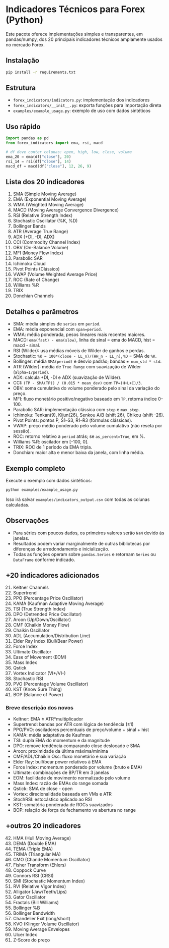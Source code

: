 # Indicadores Técnicos para Forex (Python)

Este pacote oferece implementações simples e transparentes, em pandas/numpy, dos 20 principais indicadores técnicos amplamente usados no mercado Forex.

## Instalação

```bash
pip install -r requirements.txt
```

## Estrutura

- `forex_indicators/indicators.py`: implementação dos indicadores
- `forex_indicators/__init__.py`: exporta funções para importação direta
- `examples/example_usage.py`: exemplo de uso com dados sintéticos

## Uso rápido

```python
import pandas as pd
from forex_indicators import ema, rsi, macd

# df deve conter colunas: open, high, low, close, volume
ema_20 = ema(df["close"], 20)
rsi_14 = rsi(df["close"], 14)
macd_df = macd(df["close"], 12, 26, 9)
```

## Lista dos 20 indicadores

1. SMA (Simple Moving Average)
2. EMA (Exponential Moving Average)
3. WMA (Weighted Moving Average)
4. MACD (Moving Average Convergence Divergence)
5. RSI (Relative Strength Index)
6. Stochastic Oscillator (%K, %D)
7. Bollinger Bands
8. ATR (Average True Range)
9. ADX (+DI, -DI, ADX)
10. CCI (Commodity Channel Index)
11. OBV (On-Balance Volume)
12. MFI (Money Flow Index)
13. Parabolic SAR
14. Ichimoku Cloud
15. Pivot Points (Clássico)
16. VWAP (Volume Weighted Average Price)
17. ROC (Rate of Change)
18. Williams %R
19. TRIX
20. Donchian Channels

## Detalhes e parâmetros

- SMA: média simples de `series` em `period`.
- EMA: média exponencial com `span=period`.
- WMA: média ponderada, pesos lineares mais recentes maiores.
- MACD: `ema(fast) - ema(slow)`, linha de sinal = ema do MACD, hist = macd - sinal.
- RSI (Wilder): usa médias móveis de Wilder de ganhos e perdas.
- Stochastic: `%K = 100*(close - LL_n)/(HH_n - LL_n)`, `%D` = SMA de `%K`.
- Bollinger: média `SMA(period)` e desvio padrão; bandas `± num_std * std`.
- ATR (Wilder): média de `True Range` com suavização de Wilder (`alpha=1/period`).
- ADX: calcula +DI, -DI e ADX (suavização de Wilder).
- CCI: `(TP - SMA(TP)) / (0.015 * mean_dev)` com `TP=(H+L+C)/3`.
- OBV: soma cumulativa do volume ponderado pelo sinal da variação do preço.
- MFI: fluxo monetário positivo/negativo baseado em `TP`, retorna índice 0–100.
- Parabolic SAR: implementação clássica com `step` e `max_step`.
- Ichimoku: Tenkan(9), Kijun(26), Senkou A/B (shift 26), Chikou (shift -26).
- Pivot Points: pontos P, S1–S3, R1–R3 (fórmulas clássicas).
- VWAP: preço médio ponderado pelo volume cumulativo (não reseta por sessão).
- ROC: retorno relativo a `period` atrás; se `as_percent=True`, em %.
- Williams %R: oscilador em [-100, 0].
- TRIX: ROC de 1 período da EMA tripla.
- Donchian: maior alta e menor baixa da janela, com linha média.

## Exemplo completo

Execute o exemplo com dados sintéticos:

```bash
python examples/example_usage.py
```

Isso irá salvar `examples/indicators_output.csv` com todas as colunas calculadas.

## Observações

- Para séries com poucos dados, os primeiros valores serão `NaN` devido às janelas.
- Resultados podem variar marginalmente de outras bibliotecas por diferenças de arredondamento e inicialização.
- Todas as funções operam sobre `pandas.Series` e retornam `Series` ou `DataFrame` conforme indicado.

## +20 indicadores adicionados

21. Keltner Channels
22. Supertrend
23. PPO (Percentage Price Oscillator)
24. KAMA (Kaufman Adaptive Moving Average)
25. TSI (True Strength Index)
26. DPO (Detrended Price Oscillator)
27. Aroon (Up/Down/Oscillator)
28. CMF (Chaikin Money Flow)
29. Chaikin Oscillator
30. ADL (Accumulation/Distribution Line)
31. Elder Ray Index (Bull/Bear Power)
32. Force Index
33. Ultimate Oscillator
34. Ease of Movement (EOM)
35. Mass Index
36. Qstick
37. Vortex Indicator (VI+/VI-)
38. Stochastic RSI
39. PVO (Percentage Volume Oscillator)
40. KST (Know Sure Thing)
41. BOP (Balance of Power)

### Breve descrição dos novos
- Keltner: EMA ± ATR*multiplicador
- Supertrend: bandas por ATR com lógica de tendência (±1)
- PPO/PVO: osciladores percentuais de preço/volume + sinal + hist
- KAMA: média adaptativa de Kaufman
- TSI: dupla EMA do momentum e da magnitude
- DPO: remove tendência comparando close deslocado e SMA
- Aroon: proximidade da última máxima/mínima
- CMF/ADL/Chaikin Osc: fluxo monetário e sua variação
- Elder Ray: bull/bear power relativos à EMA
- Force Index: momentum ponderado por volume (bruto e EMA)
- Ultimate: combinações de BP/TR em 3 janelas
- EOM: facilidade de movimento normalizado pelo volume
- Mass Index: razão de EMAs do range somada
- Qstick: SMA de close - open
- Vortex: direcionalidade baseada em VMs e ATR
- StochRSI: estocástico aplicado ao RSI
- KST: somatória ponderada de ROCs suavizados
- BOP: relação de força de fechamento vs abertura no range

## +outros 20 indicadores

42. HMA (Hull Moving Average)
43. DEMA (Double EMA)
44. TEMA (Triple EMA)
45. TRIMA (Triangular MA)
46. CMO (Chande Momentum Oscillator)
47. Fisher Transform (Ehlers)
48. Coppock Curve
49. Connors RSI (CRSI)
50. SMI (Stochastic Momentum Index)
51. RVI (Relative Vigor Index)
52. Alligator (Jaw/Teeth/Lips)
53. Gator Oscillator
54. Fractals (Bill Williams)
55. Bollinger %B
56. Bollinger Bandwidth
57. Chandelier Exit (long/short)
58. KVO (Klinger Volume Oscillator)
59. Moving Average Envelopes
60. Ulcer Index
61. Z-Score do preço
